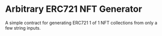 # Arbitrary ERC721 NFT Generator

A simple contract for generating ERC721 1 of 1 NFT collections from only a few string inputs.